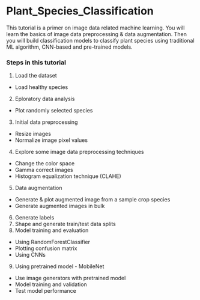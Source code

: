 # Plant_Species_Classification
This tutorial is a primer on image data related machine learning. You will learn the basics of image data preprocessing &amp; data augmentation. Then you will build classification models to classify plant species using traditional ML algorithm, CNN-based and pre-trained models.

### Steps in this tutorial

1. Load the dataset
  - Load healthy species 
2. Eploratory data analysis
  - Plot randomly selected species
3. Initial data preprocessing
  - Resize images
  - Normalize image pixel values
4. Explore some image data preprocessing techniques
  - Change the color space
  - Gamma correct images
  - Histogram equalization technique (CLAHE)
5. Data augmentation
  - Generate & plot augmented image from a sample crop species
  - Generate augmented images in bulk
6. Generate labels
7. Shape and generate train/test data splits
8. Model training and evaluation
  - Using RandomForestClassifier
  - Plotting confusion matrix
  - Using CNNs
9. Using pretrained model - MobileNet
  - Use image generators with pretrained model
  - Model training and validation
  - Test model performance
